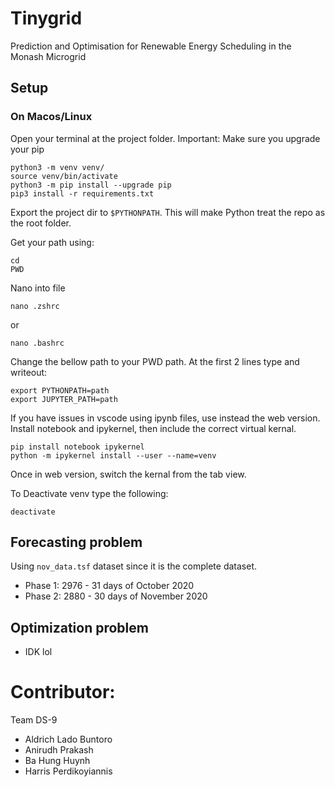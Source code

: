 # Tinygrid
Prediction and Optimisation for Renewable Energy Scheduling in the Monash Microgrid

## Setup
### On Macos/Linux
Open your terminal at the project folder.
Important: Make sure you upgrade your pip
```
python3 -m venv venv/
source venv/bin/activate
python3 -m pip install --upgrade pip
pip3 install -r requirements.txt
```

Export the project dir to `$PYTHONPATH`. This will make Python treat the repo as the root folder.

Get your path using:
```
cd
PWD
```

Nano into file
```
nano .zshrc
```
or
```
nano .bashrc
```

Change the bellow path to your PWD path.
At the first 2 lines type and writeout:
```
export PYTHONPATH=path
export JUPYTER_PATH=path
```
If you have issues in vscode using ipynb files, use instead the web version.
Install notebook and ipykernel, then include the correct virtual kernal.
```
pip install notebook ipykernel
python -m ipykernel install --user --name=venv
```

Once in web version, switch the kernal from the tab view.

To Deactivate venv type the following:
```
deactivate
```


## Forecasting problem
Using `nov_data.tsf` dataset since it is the complete dataset.

- Phase 1: 2976 - 31 days of October 2020
- Phase 2: 2880 - 30 days of November 2020

## Optimization problem
- IDK lol


# Contributor: 
Team DS-9
- Aldrich Lado Buntoro
- Anirudh Prakash
- Ba Hung Huynh
- Harris Perdikoyiannis
